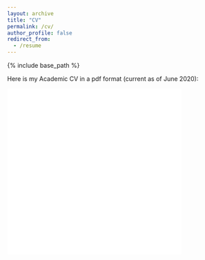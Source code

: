 ```yaml
---
layout: archive
title: "CV"
permalink: /cv/
author_profile: false
redirect_from:
  - /resume
---
```


{% include base_path %}



Here is my Academic CV in a pdf format (current as of June 2020):

<embed src="/files/cv.pdf" type="application/pdf" style="width:80%; height:40vw;" />


